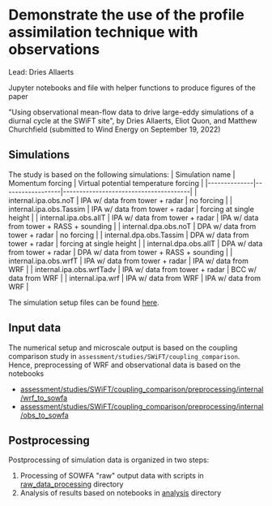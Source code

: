 # Demonstrate the use of the profile assimilation technique with observations
Lead: Dries Allaerts

Jupyter notebooks and file with helper functions to produce figures of the paper

"Using observational mean-flow data to drive large-eddy simulations of a diurnal cycle at the SWiFT site",
by Dries Allaerts, Eliot Quon, and Matthew Churchfield (submitted to Wind Energy on September 19, 2022)

## Simulations
The study is based on the following simulations:
| Simulation name | Momentum forcing | Virtual potential temperature forcing |
|--------------|------------------|---------------------------------------|
| internal.ipa.obs.noT | IPA w/ data from tower + radar | no forcing |
| internal.ipa.obs.Tassim | IPA w/ data from tower + radar | forcing at single height |
| internal.ipa.obs.allT | IPA w/ data from tower + radar | IPA w/ data from tower + RASS + sounding |
| internal.dpa.obs.noT | DPA w/ data from tower + radar | no forcing |
| internal.dpa.obs.Tassim | DPA w/ data from tower + radar | forcing at single height |
| internal.dpa.obs.allT | DPA w/ data from tower + radar | DPA w/ data from tower + RASS + sounding |
| internal.ipa.obs.wrfT | IPA w/ data from tower + radar | IPA w/ data from WRF |
| internal.ipa.obs.wrfTadv | IPA w/ data from tower + radar | BCC w/ data from WRF |
| internal.ipa.wrf | IPA w/ data from WRF | IPA w/ data from WRF |

The simulation setup files can be found [here](https://github.com/a2e-mmc/SOWFA-setups/tree/master/SWiFT).

## Input data
The numerical setup and microscale output is based on the coupling comparison study in `assessment/studies/SWiFT/coupling_comparison`. Hence, preprocessing of WRF and observational data is based on the notebooks

- [assessment/studies/SWiFT/coupling_comparison/preprocessing/internal/wrf_to_sowfa](https://github.com/a2e-mmc/assessment/blob/master/studies/SWiFT/coupling_comparison/preprocessing/internal/wrf_to_sowfa.ipynb)
- [assessment/studies/SWiFT/coupling_comparison/preprocessing/internal/obs_to_sowfa](https://github.com/a2e-mmc/assessment/blob/master/studies/SWiFT/coupling_comparison/preprocessing/internal/obs_to_sowfa.ipynb)

## Postprocessing
Postprocessing of simulation data is organized in two steps:
1. Processing of SOWFA "raw" output data with scripts in [raw_data_processing](raw_data_processing) directory
2. Analysis of results based on notebooks in [analysis](analysis) directory
